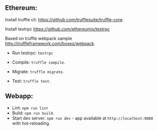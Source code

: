 ## Ethereum:

Install truffle cli: https://github.com/trufflesuite/truffle-core.

Install testrpc https://github.com/ethereumjs/testrpc

Based on truffle webpack sample http://truffleframework.com/boxes/webpack.

* Run testrpc: `testrpc`

* Compile: `truffle compile`.
* Migrate: `truffle migrate`.
* Test: `truffle test`.

## Webapp:

* Lint: `npm run lint`
* Build: `npm run build`.
* Start dev server: `npm run dev` - app available at `http://localhost:8080` with hot-reloading.

